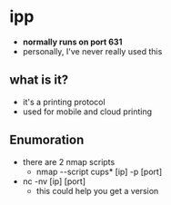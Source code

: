 
# ipp
- **normally runs on port 631**
- personally, I've never really used this 

## what is it?
- it's a printing protocol
- used for mobile and cloud printing

## Enumoration
- there are 2 nmap scripts
  - nmap --script cups* [ip] -p [port]
- nc -nv [ip] [port]
  - this could help you get a version
